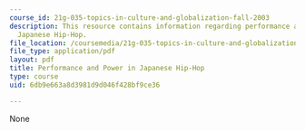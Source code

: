 ```yaml
---
course_id: 21g-035-topics-in-culture-and-globalization-fall-2003
description: This resource contains information regarding performance and power in
  Japanese Hip-Hop.
file_location: /coursemedia/21g-035-topics-in-culture-and-globalization-fall-2003/6db9e663a8d3981d9d046f428bf9ce36_MIT21G_035F03_l05.pdf
file_type: application/pdf
layout: pdf
title: Performance and Power in Japanese Hip-Hop
type: course
uid: 6db9e663a8d3981d9d046f428bf9ce36

---
```

None